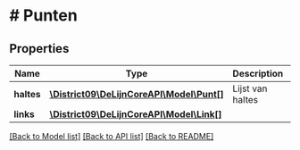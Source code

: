 # # Punten

## Properties

Name | Type | Description | Notes
------------ | ------------- | ------------- | -------------
**haltes** | [**\District09\DeLijnCoreAPI\Model\Punt[]**](Punt.md) | Lijst van haltes | [optional] [readonly]
**links** | [**\District09\DeLijnCoreAPI\Model\Link[]**](Link.md) |  | [optional]

[[Back to Model list]](../../README.md#models) [[Back to API list]](../../README.md#endpoints) [[Back to README]](../../README.md)
